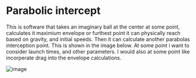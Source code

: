 # Parabolic intercept #
This is software that takes an imaginary ball at the center at some point, calculates it maximium envelope or furthest point it can physically reach based on gravity, and initial speeds.
Then it can calculate another parabolas interception point. This is shown in the image below. At some point i want to consider launch times, and other parameters. I would also at some point like
incorperate drag into the envelope calculations.

![image](https://github.com/KalebNails/Matlab_Balistics_Interception/assets/102830532/262079f7-5b27-4077-aa93-40cce7fc3f0f)
